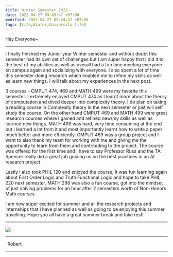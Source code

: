```yaml
---
title: Winter Semester 2022~
date: 2022-04-27 09:45:47 +07:00
modified: 2022-04-27 09:24:47 +07:00
tags: [Life,Winter,University life]
---
```

Hey Everyone~
<hr>
I finally finished my Junior year Winter semester and without doubt this semester had its own set of challenges but I am super happy that I did it to the best of my abilities as well as overall had a fun time meeting everyone on campus again and socializing with everyone. I also spent a lot of time this semester doing research which enabled me to refine my skills as well as learn new things. I will talk about my experiences in the next post.

3 courses - CMPUT 474, 469 and MATH 499 were my favorite this semester. I extremely enjoyed CMPUT 474 as I learnt more about the theory of computation and dived deeper into complexity theory. I do plan on taking a reading course in Complexity theory in the next semester or just will self study the course. On the other hand CMPUT 469 and MATH 499 were great research courses where I gained and refined new/my skills as well as learned new things. MATH 499 was hard, very time consuming at the end but I learned a lot from it and most importantly learnt how to write a paper much better and more efficiently. CMPUT 469 was a group project and I want to also thank my team for working with me and giving me the opportunity to learn from them and contributing to the project. The course was offered for the first time and I have to say Professor Russ and the TA Spencer really did a great job guiding us on the best practices in an AI research project.


Lastly I also took PHIL 120 and enjoyed the course, It was fun learning again about First Order Logic and Truth Functional Logic and hope to take PHIL 220 next semester. MATH 298 was also a fun course, got into the mindset of just solving problems for an hour after 2 semesters worth of Non-Honors Math courses.

I am now super excited for summer and all the research projects and internships that I have planned as well as going to be enjoying this summer travelling. Hope you all have a great summer break and take rest!
<hr>

<img src = "https://dspace.mit.edu/bitstream/handle/1721.1/137168/18-404j-fall-2006/contents/18-404jf06.jpg">

<hr>
-Robert
<hr> 

<div id="wpac-comment"></div>
<script type="text/javascript">
wpac_init = window.wpac_init || [];
wpac_init.push({widget: 'Comment', id: 26271});
(function() {
    if ('WIDGETPACK_LOADED' in window) return;
    WIDGETPACK_LOADED = true;
    var mc = document.createElement('script');
    mc.type = 'text/javascript';
    mc.async = true;
    mc.src = 'https://embed.widgetpack.com/widget.js';
    var s = document.getElementsByTagName('script')[0]; s.parentNode.insertBefore(mc, s.nextSibling);
})();
</script>
